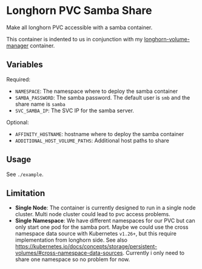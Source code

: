 # Longhorn PVC Samba Share

Make all longhorn PVC accessible with a samba container.

This container is indented to us in conjunction with my [longhorn-volume-manager](https://github.com/niki-on-github/longhorn-volume-manager) container.

## Variables

Required:

- `NAMESPACE`: The namespace where to deploy the samba container
- `SAMBA_PASSWORD`: The samba password. The default user is `smb` and the share name is `samba`
- `SVC_SAMBA_IP`: The SVC IP for the samba server.

Optional:

- `AFFINITY_HOSTNAME`: hostname where to deploy the samba container
- `ADDITIONAL_HOST_VOLUME_PATHS`: Additional host paths to share

## Usage

See `./example`.

## Limitation

- **Single Node**: The container is currently designed to run in a single node cluster. Multi node cluster could lead to pvc access problems.
- **Single Namespace**: We have different namespaces for our PVC but can only start one pod for the samba port. Maybe we could use the cross namespace data source with Kubernetes `v1.26+`, but this require implementation from longhorn side. See also https://kubernetes.io/docs/concepts/storage/persistent-volumes/#cross-namespace-data-sources. Currently i only need to share one namespace so no problem for now.
